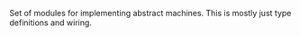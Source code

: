 Set of modules for implementing abstract machines.
This is mostly just type definitions and wiring.
